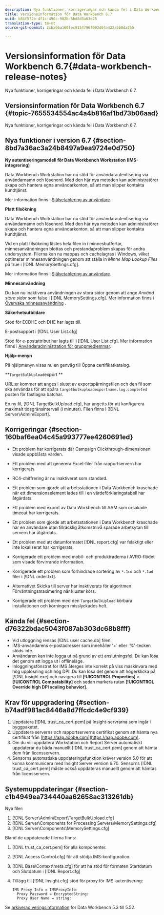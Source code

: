 ```yaml
---
description: Nya funktioner, korrigeringar och kända fel i Data Workbench 6.7.
title: Versionsinformation för Data Workbench 6.7
uuid: b84f5f2b-4f1c-490c-982b-6bd8d3a63e25
translation-type: tm+mt
source-git-commit: 2cba66a160fec9154796f093d04a422a5b0da265

---
```



# Versionsinformation för Data Workbench 6.7{#data-workbench-release-notes}

Nya funktioner, korrigeringar och kända fel i Data Workbench 6.7.

## Versionsinformation för Data Workbench 6.7 {#topic-7655534554ac4a4b816af1bd73b06aad}

Nya funktioner, korrigeringar och kända fel i Data Workbench 6.7.

## Nya funktioner i version 6.7 {#section-8bd7a36ac3a24b8497a9ea9724e0d750}

**Ny autentiseringsmodell för Data Workbench Workstation (IMS-integrering)**

Data Workbench Workstation har nu stöd för användarautentisering via användarnamn och lösenord. Med den här nya metoden kan administratörer skapa och hantera egna användarkonton, så att man slipper kontakta kundtjänst.

Mer information finns i [Självetablering av användare](https://docs.adobe.com/content/help/en/data-workbench/using/client/c-self-provisioning-users.html).

**Platt filsökning**

Data Workbench Workstation har nu stöd för användarautentisering via användarnamn och lösenord. Med den här nya metoden kan administratörer skapa och hantera egna användarkonton, så att man slipper kontakta kundtjänst.

Vid en platt filsökning lästes hela filen in i minnesbuffertar, minnesanvändningen blottas och prestandaproblem skapas för andra undersystem. Filerna kan nu mappas och cachelagras i Windows, vilket optimerar minnesanvändningen genom att ställa in *Minne Map Lookup Files* på true i [!DNL MemorySettings.cfg].

Mer information finns i [Självetablering av användare](https://docs.adobe.com/content/help/en/data-workbench/using/client/c-self-provisioning-users.html).

**Minnesanvändning**

Du kan nu inaktivera användningen av stora sidor genom att ange *Använd stora sidor* som false i [!DNL MemorySettings.cfg]. Mer information finns i [Övervaka minnesanvändning](https://docs.adobe.com/content/help/en/data-workbench/using/server-admin-install/admin-dwb-server/t-mntr-mry-usg.html) .

**Säkerhetsutbildare**

Stöd för ECDHE och DHE har lagts till.

E-postsupport i [!DNL User List.cfg]

Stöd för e-postattribut har lagts till i [!DNL User List.cfg]. Mer information finns i [Användaradministration för gruppmedlemmar](https://docs.adobe.com/help/en/data-workbench/using/server-admin-install/admin-dwb-server/access-control/dwb-self-admin-member-access.html).

**Hjälp-menyn**

På hjälpmenyn visas nu en genväg till Öppna certifikatkatalog.

**`TargetBulkUpload`export **

URL:er kommer att anges i slutet av exportspårningsfilen och den fil som ska användas för att spåra `targetbulkuploadexportname.log.completed` posten för fastlagna batchar.

En ny fil, [!DNL TargetBulkUpload.cfg], har angetts för att konfigurera maximalt tidsgränsintervall (i minuter). Filen finns i [!DNL Server\Admin\Export\].

## Korrigeringar {#section-160baf6ea04c45a993777ee4260691ed}

* Ett problem har korrigerats där Campaign Clickthrough-dimensionen visade uppblåsta värden.
* Ett problem med att generera Excel-filer från rapportservern har korrigerats.
* RC4-chiffrering är nu inaktiverat som standard.
* Ett problem som gjorde att arbetsstationen i Data Workbench kraschade när ett dimensionselement lades till i en värdeförklaringstabell har åtgärdats.
* Ett problem med export av Data Workbench till AAM som orsakade timeout har korrigerats.
* Ett problem som gjorde att arbetsstationen i Data Workbench kraschade när en användare utan tillräcklig åtkomstnivå sparade arbetsytan till servern har åtgärdats.
* Ett problem med att datumformatet [!DNL report.cfg] var felaktigt eller inte lokaliserat har korrigerats.
* Korrigerade ett problem med mobil- och produktraderna i AVRO-flödet som visade förvirrande information.
* Korrigerade ett problem som förhindrade sortering av `*.1cd` och `*.1ad` filer i [!DNL order.txt].

* Alternativet Skicka till server har inaktiverats för algoritmen Förväntningsmaximering när kluster körs.
* Korrigerade ett problem med den `TargetBulkUpload` körbara installationen och körningen misslyckades helt.

## Kända fel {#section-d76322bdac5043f087ab303dc68b8fff}

* Vid utloggning rensas [!DNL user cache.db] filen.
* IMS-användarens e-postadresser som innehåller &#39;+&#39; eller &#39;%&#39;-tecken stöds inte.
* Användaren kan inte logga ut på grund av ett anslutningsfel. Du kan lösa det genom att logga ut i offlineläge.
* Inloggningsfönstret för IMS återges inte korrekt på viss maskinvara med hög upplösning och hög DPI. Du kan lösa det genom att högerklicka på [!DNL Insight.exe] och navigera till **[!UICONTROL Properties]** > **[!UICONTROL Compatability]** och sedan markera rutan **[!UICONTROL Override high DPI scaling behavior]**.

## Krav för uppgradering {#section-b74adf981ac8446a8d7ffcdc4e9cf939}

1. Uppdatera [!DNL trust_ca_cert.pem] på Insight-servrarna som ingår i byggpaketet.
1. Uppdatera serverns och rapportserverns certifikat genom att hämta nya certifikat från [https://aap.adobe.com](https://aap.adobe.com).
1. Om du vill uppdatera Workstation och Report Server automatiskt uppdaterar du båda manuellt [!DNL trust_ca_cert.pem] genom att hämta dem från licensservern.
1. Sensorns automatiska uppdateringsfunktion kräver version 5.0 för att kunna kommunicera med Insight Server version 6.70. Sensorns [!DNL trust_ca_cert.pem] måste också uppdateras manuellt genom att hämtas från licensservern.

## Systemuppdateringar {#section-c1b4949ea734440aa62658ac313261db}

Nya filer:

1. [!DNL Server\Admin\Export\TargetBulkUpload.cfg]
1. [!DNL Server\Components for Processing Servers\MemorySettings.cfg]
1. [!DNL Server\Components\MemorySettings.cfg]

Bland de uppdaterade filerna finns:

1. [!DNL trust_ca_cert.pem] för alla komponenter.
1. [!DNL Access Control.cfg] för att stödja IMS-konfiguration.
1. [!DNL Base\Context\meta.cfg] för att ha stöd för formaten Startdatum och Slutdatum i [!DNL Report.cfg]

1. Tillägg till [!DNL Insight.cfg] stöd för proxy för IMS-autentisering:

   ```
   IMS Proxy Info = IMSProxyInfo: 
     Proxy Password = EncryptedString:
     Proxy User Name = string:
   ```

Se [arkiverad veringsinformation](https://docs.adobe.com/content/help/en/data-workbench/using/release-notes/release-notes.html) för Data Workbench 5.3 till 5.52.
